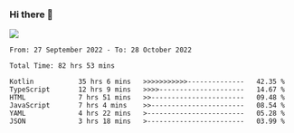 ### Hi there 👋

<!--<a href="https://github.com/search?o=desc&q=author%3Abushiyi&s=committer-date&type=Commits">-->
<!--    <img align="center" height = "178" src="https://github-readme-stats.vercel.app/api?username=bushiyi&count_private=true&show_icons=true&theme=noctis_minimus&hide=contribs&include_all_commits=true" />-->
<!--</a>-->
<!--<a href="https://github.com/bushiyi?tab=repositories">-->
<!--    <img align="center" height = "178" src="https://github-readme-stats.vercel.app/api/top-langs/?username=bushiyi&count_private=true&theme=noctis_minimus" />-->
<!--</a>-->
 
<!-- [![Ashutosh's github activity graph](https://activity-graph.herokuapp.com/graph?username=bushiyi&theme=react&bg_color=1B2932&point=698B69&line=698B69)](https://github.com/ashutosh00710/github-readme-activity-graph)
 -->


![](https://raw.githubusercontent.com/bushiyi/bushiyi/master/assets/github-contribution-grid-snake.svg)

<!--START_SECTION:waka-->

```text
From: 27 September 2022 - To: 28 October 2022

Total Time: 82 hrs 53 mins

Kotlin           35 hrs 6 mins   >>>>>>>>>>>--------------   42.35 %
TypeScript       12 hrs 9 mins   >>>>---------------------   14.67 %
HTML             7 hrs 51 mins   >>-----------------------   09.48 %
JavaScript       7 hrs 4 mins    >>-----------------------   08.54 %
YAML             4 hrs 22 mins   >------------------------   05.28 %
JSON             3 hrs 18 mins   >------------------------   03.99 %
```

<!--END_SECTION:waka-->

